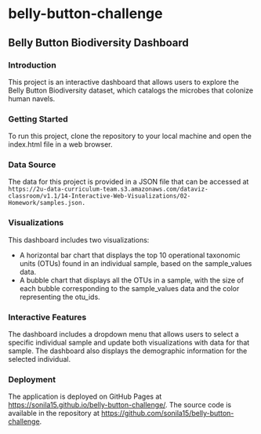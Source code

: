 # belly-button-challenge
## Belly Button Biodiversity Dashboard
### Introduction
This project is an interactive dashboard that allows users to explore the Belly Button Biodiversity dataset, which catalogs the microbes that colonize human navels.

### Getting Started
To run this project, clone the repository to your local machine and open the index.html file in a web browser.

### Data Source
The data for this project is provided in a JSON file that can be accessed at `https://2u-data-curriculum-team.s3.amazonaws.com/dataviz-classroom/v1.1/14-Interactive-Web-Visualizations/02-Homework/samples.json.`

### Visualizations
This dashboard includes two visualizations:

* A horizontal bar chart that displays the top 10 operational taxonomic units (OTUs) found in an individual sample, based on the sample_values data.
* A bubble chart that displays all the OTUs in a sample, with the size of each bubble corresponding to the sample_values data and the color representing the otu_ids.
### Interactive Features
The dashboard includes a dropdown menu that allows users to select a specific individual sample and update both visualizations with data for that sample. The dashboard also displays the demographic information for the selected individual.

### Deployment
The application is deployed on GitHub Pages at https://sonila15.github.io/belly-button-challenge/. The source code is available in the repository at https://github.com/sonila15/belly-button-challenge.








